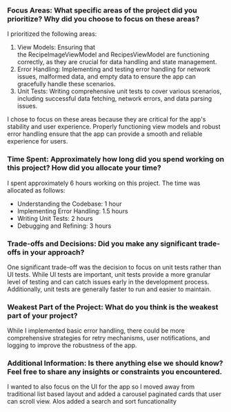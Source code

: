### Focus Areas: What specific areas of the project did you prioritize? Why did you choose to focus on these areas?
I prioritized the following areas:
1. View Models: Ensuring that the RecipeImageViewModel and RecipesViewModel are functioning correctly, as they are crucial for data handling and state management.
2. Error Handling: Implementing and testing error handling for network issues, malformed data, and empty data to ensure the app can gracefully handle these scenarios.
3. Unit Tests: Writing comprehensive unit tests to cover various scenarios, including successful data fetching, network errors, and data parsing issues.
   
I chose to focus on these areas because they are critical for the app's stability and user experience. Properly functioning view models and robust error handling ensure that the app can provide a smooth and reliable experience for users.

### Time Spent: Approximately how long did you spend working on this project? How did you allocate your time?
I spent approximately 6 hours working on this project. The time was allocated as follows:
* Understanding the Codebase: 1 hour
* Implementing Error Handling: 1.5 hours
* Writing Unit Tests: 2 hours
* Debugging and Refining: 3 hours

### Trade-offs and Decisions: Did you make any significant trade-offs in your approach?
One significant trade-off was the decision to focus on unit tests rather than UI tests. While UI tests are important, unit tests provide a more granular level of testing and can catch issues early in the development process. Additionally, unit tests are generally faster to run and easier to maintain.

### Weakest Part of the Project: What do you think is the weakest part of your project?
While I implemented basic error handling, there could be more comprehensive strategies for retry mechanisms, user notifications, and logging to improve the robustness of the app.

### Additional Information: Is there anything else we should know? Feel free to share any insights or constraints you encountered.
I wanted to also focus on the UI for the app so I moved away from traditional list based layout and added a carousel paginated cards that user can scroll view. Alos added a search and sort funcationality 
